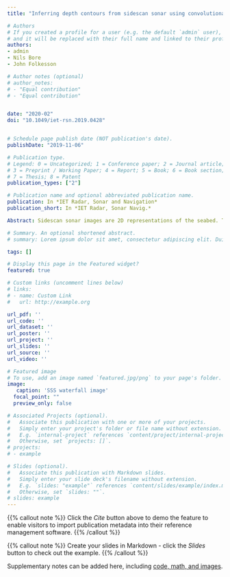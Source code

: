 ```yaml
---
title: "Inferring depth contours from sidescan sonar using convolutional neural nets"

# Authors
# If you created a profile for a user (e.g. the default `admin` user), write the username (folder name) here 
# and it will be replaced with their full name and linked to their profile.
authors:
- admin
- Nils Bore
- John Folkesson

# Author notes (optional)
# author_notes:
# - "Equal contribution"
# - "Equal contribution"


date: "2020-02"
doi: "10.1049/iet-rsn.2019.0428"


# Schedule page publish date (NOT publication's date).
publishDate: "2019-11-06"

# Publication type.
# Legend: 0 = Uncategorized; 1 = Conference paper; 2 = Journal article;
# 3 = Preprint / Working Paper; 4 = Report; 5 = Book; 6 = Book section;
# 7 = Thesis; 8 = Patent
publication_types: ["2"]

# Publication name and optional abbreviated publication name.
publication: In *IET Radar, Sonar and Navigation*
publication_short: In *IET Radar, Sonar Navig.*

Abstract: Sidescan sonar images are 2D representations of the seabed. The pixel location encodes distance from the sonar and along track coordinate. Thus one dimension is lacking for generating bathymetric maps from sidescan. The intensities of the return signals do, however, contain some information about this missing dimension. Just as shading gives clues to depth in camera images, these intensities can be used to estimate bathymetric profiles. The authors investigate the feasibility of using data driven methods to do this estimation. They include quantitative evaluations of two pixel-to-pixel convolutional neural networks trained as standard regression networks and using conditional generative adversarial network loss functions. Some interesting conclusions are presented as to when to use each training method.

# Summary. An optional shortened abstract.
# summary: Lorem ipsum dolor sit amet, consectetur adipiscing elit. Duis posuere tellus ac convallis placerat. Proin tincidunt magna sed ex sollicitudin # condimentum.

tags: []

# Display this page in the Featured widget?
featured: true

# Custom links (uncomment lines below)
# links:
# - name: Custom Link
#   url: http://example.org

url_pdf: ''
url_code: ''
url_dataset: ''
url_poster: ''
url_project: ''
url_slides: ''
url_source: ''
url_video: ''

# Featured image
# To use, add an image named `featured.jpg/png` to your page's folder. 
image:
   caption: 'SSS waterfall image'
  focal_point: ""
  preview_only: false

# Associated Projects (optional).
#   Associate this publication with one or more of your projects.
#   Simply enter your project's folder or file name without extension.
#   E.g. `internal-project` references `content/project/internal-project/index.md`.
#   Otherwise, set `projects: []`.
# projects:
# - example

# Slides (optional).
#   Associate this publication with Markdown slides.
#   Simply enter your slide deck's filename without extension.
#   E.g. `slides: "example"` references `content/slides/example/index.md`.
#   Otherwise, set `slides: ""`.
# slides: example
---
```


{{% callout note %}}
Click the *Cite* button above to demo the feature to enable visitors to import publication metadata into their reference management software.
{{% /callout %}}

{{% callout note %}}
Create your slides in Markdown - click the *Slides* button to check out the example.
{{% /callout %}}

Supplementary notes can be added here, including [code, math, and images](https://wowchemy.com/docs/writing-markdown-latex/).
